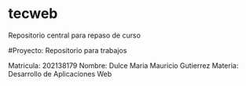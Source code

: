 # tecweb
Repositorio central para repaso de curso

#Proyecto: Repositorio para trabajos

Matricula: 202138179
Nombre: Dulce Maria Mauricio Gutierrez
Materia: Desarrollo de Aplicaciones Web
